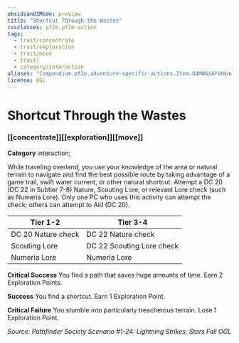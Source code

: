 ```yaml
---
obsidianUIMode: preview
title: "Shortcut Through the Wastes"
cssclasses: pf2e,pf2e-action
tags:
  - trait/concentrate
  - trait/exploration
  - trait/move
  - trait/
  - category/interaction
aliases: "Compendium.pf2e.adventure-specific-actions.Item.O4MWAxAYxNkndVnt"
license: OGL
---
```

# Shortcut Through the Wastes

### [[concentrate]][[exploration]][[move]]

**Category** interaction; 




While traveling overland, you use your knowledge of the area or natural terrain to navigate and find the best possible route by taking advantage of a game trail, swift water current, or other natural shortcut. Attempt a DC 20 (DC 22 in Subtier 7-8) Nature, Scouting Lore, or relevant Lore check (such as Numeria Lore). Only one PC who uses this activity can attempt the check; others can attempt to Aid (DC 20).

  

| Tier 1-2 | Tier 3-4 |
| --- | --- |
| DC 20 Nature check | DC 22 Nature check |
| Scouting Lore | DC 22 Scouting Lore check |
| Numeria Lore | Numeria Lore |

**Critical Success** You find a path that saves huge amounts of time. Earn 2 Exploration Points.

**Success** You find a shortcut. Earn 1 Exploration Point.

**Critical Failure** You stumble into particularly treacherous terrain. Lose 1 Exploration Point.

*Source: Pathfinder Society Scenario #1-24: Lightning Strikes, Stars Fall*
*OGL*